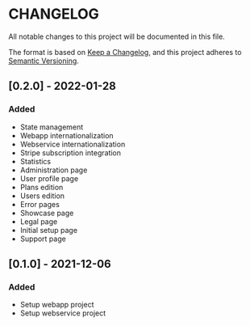 # CHANGELOG

All notable changes to this project will be documented in this file.

The format is based on [Keep a Changelog](https://keepachangelog.com/en/1.0.0/),
and this project adheres to [Semantic Versioning](https://semver.org/spec/v2.0.0.html).

## [0.2.0] - 2022-01-28

### Added

- State management
- Webapp internationalization
- Webservice internationalization
- Stripe subscription integration
- Statistics
- Administration page
- User profile page
- Plans edition
- Users edition
- Error pages
- Showcase page
- Legal page
- Initial setup page
- Support page

## [0.1.0] - 2021-12-06

### Added

- Setup webapp project
- Setup webservice project
